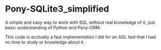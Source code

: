 # Pony-SQLite3_simplified
A simple and easy way to work with SQL without real knowledge of it, just basic understanding of Python and Pony-ORM.  
  
This code is acctually a fast implementation I did for an SQL test that I had no time to study or knowledge about it.
